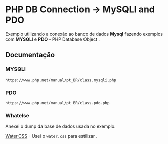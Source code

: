 # PHP DB Connection -> MySQLI and PDO

Exemplo utilizando a conexão ao banco de dados **Mysql** fazendo exemplos com **MYSQLI** e **PDO** - PHP Database Object .

## Documentação

### MYSQLI

    https://www.php.net/manual/pt_BR/class.mysqli.php

### PDO

    https://www.php.net/manual/pt_BR/class.pdo.php

### Whatelse

Anexei o dump da base de dados usada no exemplo.

[Water.CSS](https://github.com/kognise/water.css) - Usei o `water.css` para estilizar .

